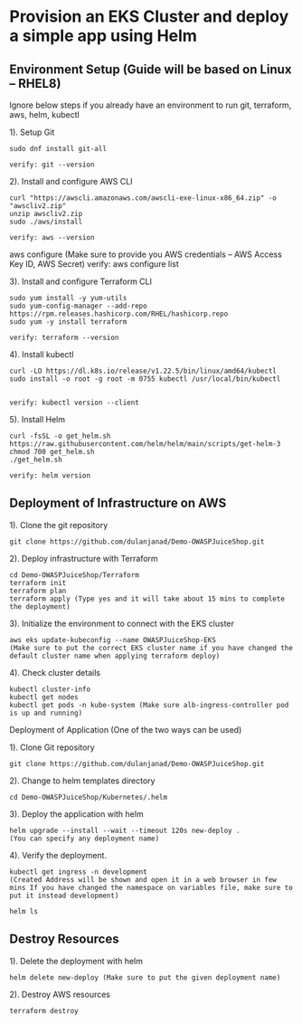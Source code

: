 # Provision an EKS Cluster and deploy a simple app using Helm

## Environment Setup (Guide will be based on Linux – RHEL8)

Ignore below steps if you already have an environment to run git, terraform, aws, helm, kubectl

1). Setup Git

	sudo dnf install git-all
	
    verify: git --version
	
2). Install and configure AWS CLI

    curl "https://awscli.amazonaws.com/awscli-exe-linux-x86_64.zip" -o "awscliv2.zip"
    unzip awscliv2.zip
    sudo ./aws/install
    
    verify: aws --version

aws configure (Make sure to provide you AWS credentials – AWS Access Key ID, AWS Secret)
verify: aws configure list

3). Install and configure Terraform CLI

	sudo yum install -y yum-utils
    sudo yum-config-manager --add-repo https://rpm.releases.hashicorp.com/RHEL/hashicorp.repo
	sudo yum -y install terraform
	
    verify: terraform --version

4). Install kubectl

    curl -LO https://dl.k8s.io/release/v1.22.5/bin/linux/amd64/kubectl
    sudo install -o root -g root -m 0755 kubectl /usr/local/bin/kubectl

    
    verify: kubectl version --client

5). Install Helm
	
    curl -fsSL -o get_helm.sh https://raw.githubusercontent.com/helm/helm/main/scripts/get-helm-3
    chmod 700 get_helm.sh
    ./get_helm.sh
    
    verify: helm version

## Deployment of Infrastructure on AWS

1). Clone the git repository

    git clone https://github.com/dulanjanad/Demo-OWASPJuiceShop.git

2). Deploy infrastructure with Terraform

    cd Demo-OWASPJuiceShop/Terraform
    terraform init
    terraform plan
    terraform apply (Type yes and it will take about 15 mins to complete the deployment)

3). Initialize the environment to connect with the EKS cluster
	
    aws eks update-kubeconfig --name OWASPJuiceShop-EKS
    (Make sure to put the correct EKS cluster name if you have changed the default cluster name when applying terraform deploy)

4). Check cluster details
	
	kubectl cluster-info 
    kubectl get nodes
    kubectl get pods -n kube-system (Make sure alb-ingress-controller pod is up and running)

Deployment of Application (One of the two ways can be used)

1). Clone Git repository

    git clone https://github.com/dulanjanad/Demo-OWASPJuiceShop.git

2). Change to helm templates directory
	
	cd Demo-OWASPJuiceShop/Kubernetes/.helm
	
3). Deploy the application with helm
	
	helm upgrade --install --wait --timeout 120s new-deploy .
	(You can specify any deployment name)

4). Verify the deployment.
	
    kubectl get ingress -n development 
    (Created Address will be shown and open it in a web browser in few mins If you have changed the namespace on variables file, make sure to put it instead development)

	helm ls
	

## Destroy Resources

1). Delete the deployment with helm
	
    helm delete new-deploy (Make sure to put the given deployment name)

2). Destroy AWS resources 
    
    terraform destroy
#